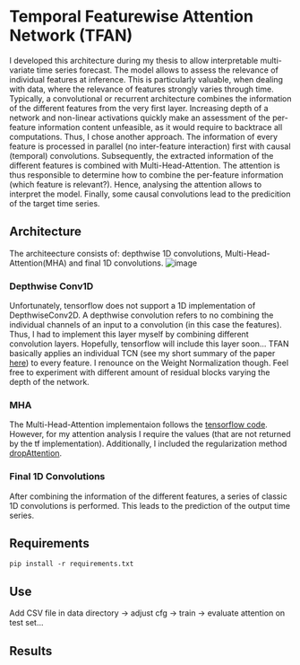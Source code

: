 # Temporal Featurewise Attention Network (TFAN)
I developed this architecture during my thesis to allow interpretable multi-variate time series forecast. The model allows to assess the relevance of individual features at inference. This is particularly valuable, when dealing with data, where the relevance of features strongly varies through time. Typically, a convolutional or recurrent architecture combines the information of the different features from the very first layer. Increasing depth of a network and non-linear activations quickly make an assessment of the per-feature information content unfeasible, as it would require to backtrace all computations. Thus, I chose another approach. The information of every feature is processed in parallel (no inter-feature interaction) first with causal (temporal) convolutions. Subsequently, the extracted information of the different features is combined with Multi-Head-Attention. The attention is thus responsible to determine how to combine the per-feature information (which feature is relevant?). Hence, analysing the attention allows to interpret the model. Finally, some causal convolutions lead to the predicition of the target time series.

## Architecture
The architeecture consists of: depthwise 1D convolutions, Multi-Head-Attention(MHA) and final 1D convolutions.
![image](https://user-images.githubusercontent.com/62936465/123063000-4f001180-d40d-11eb-8764-754821c195d2.png)
### Depthwise Conv1D
Unfortunately, tensorflow does not support a 1D implementation of DepthwiseConv2D. A depthwise convolution refers to no combining the individual channels of an input to a convolution (in this case the features). Thus, I had to implement this layer myself by combining different convolution layers. Hopefully, tensorflow will include this layer soon...
TFAN basically applies an individual TCN (see my short summary of the paper [here](https://github.com/gmbss0/Time-Series_Forecast/wiki/An-Empirical-Evaluation-of-Generic-Convolutional-and-Recurrent-Networks-for-Sequence-Modeling-(TCN-paper))) to every feature. I renounce on the Weight Normalization though. Feel free to experiment with different amount of residual blocks varying the depth of the network.
### MHA
The Multi-Head-Attention implementaion follows the [tensorflow code](https://www.tensorflow.org/api_docs/python/tf/keras/layers/MultiHeadAttention). However, for my attention analysis I require the values (that are not returned by the tf implementation). Additionally, I included the regularization method [dropAttention](https://arxiv.org/abs/1907.11065).
### Final 1D Convolutions
After combining the information of the different features, a series of classic 1D convolutions is performed. This leads to the prediction of the output time series.


## Requirements
```
pip install -r requirements.txt
```
## Use 
Add CSV file in data directory -> adjust cfg -> train -> evaluate attention on test set...

## Results



